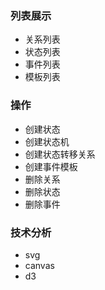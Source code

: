 ### 列表展示
* 关系列表
* 状态列表
* 事件列表
* 模板列表
### 操作
* 创建状态
* 创建状态机
* 创建状态转移关系
* 创建事件模板
* 删除关系
* 删除状态
* 删除事件

### 技术分析
* svg
* canvas
* d3